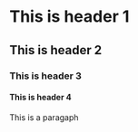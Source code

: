 <html>
  
  <h1>This is header 1</h1>
  <h2>This is header 2</h2>
  <h3>This is header 3</h3>
  <h4>This is header 4</h4>
  
  <p>This is a paragaph</p>
</html>
